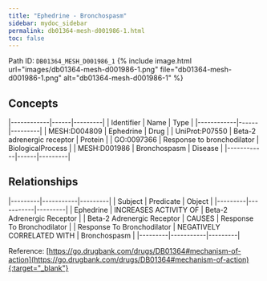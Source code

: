 ```yaml
---
title: "Ephedrine - Bronchospasm"
sidebar: mydoc_sidebar
permalink: db01364-mesh-d001986-1.html
toc: false 
---
```



Path ID: `DB01364_MESH_D001986_1`
{% include image.html url="images/db01364-mesh-d001986-1.png" file="db01364-mesh-d001986-1.png" alt="db01364-mesh-d001986-1" %}

## Concepts

|------------|------|---------|
| Identifier | Name | Type    |
|------------|------|---------|
| MESH:D004809 | Ephedrine | Drug |
| UniProt:P07550 | Beta-2 adrenergic receptor | Protein |
| GO:0097366 | Response to bronchodilator | BiologicalProcess |
| MESH:D001986 | Bronchospasm | Disease |
|------------|------|---------|

## Relationships

|---------|-----------|---------|
| Subject | Predicate | Object  |
|---------|-----------|---------|
| Ephedrine | INCREASES ACTIVITY OF | Beta-2 Adrenergic Receptor |
| Beta-2 Adrenergic Receptor | CAUSES | Response To Bronchodilator |
| Response To Bronchodilator | NEGATIVELY CORRELATED WITH | Bronchospasm |
|---------|-----------|---------|

Reference: [https://go.drugbank.com/drugs/DB01364#mechanism-of-action](https://go.drugbank.com/drugs/DB01364#mechanism-of-action){:target="_blank"}
